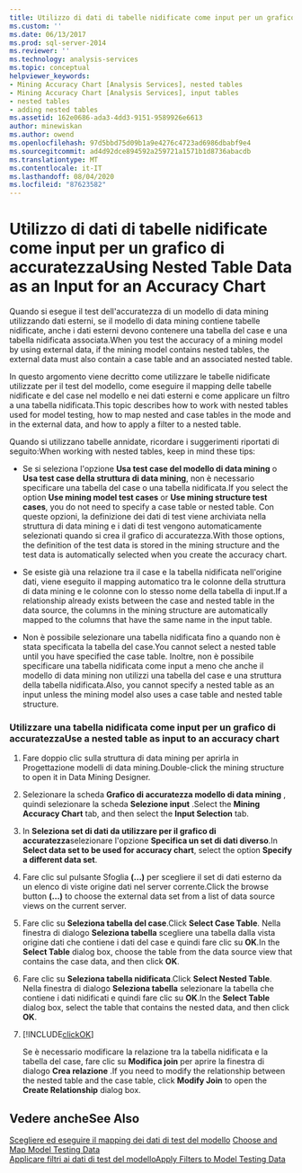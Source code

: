 ```yaml
---
title: Utilizzo di dati di tabelle nidificate come input per un grafico di accuratezza | Microsoft Docs
ms.custom: ''
ms.date: 06/13/2017
ms.prod: sql-server-2014
ms.reviewer: ''
ms.technology: analysis-services
ms.topic: conceptual
helpviewer_keywords:
- Mining Accuracy Chart [Analysis Services], nested tables
- Mining Accuracy Chart [Analysis Services], input tables
- nested tables
- adding nested tables
ms.assetid: 162e0686-ada3-4dd3-9151-9589926e6613
author: minewiskan
ms.author: owend
ms.openlocfilehash: 97d5bbd75d09b1a9e4276c4723ad6986dbabf9e4
ms.sourcegitcommit: ad4d92dce894592a259721a1571b1d8736abacdb
ms.translationtype: MT
ms.contentlocale: it-IT
ms.lasthandoff: 08/04/2020
ms.locfileid: "87623582"
---
```

# <a name="using-nested-table-data-as-an-input-for-an-accuracy-chart"></a><span data-ttu-id="0fcdc-102">Utilizzo di dati di tabelle nidificate come input per un grafico di accuratezza</span><span class="sxs-lookup"><span data-stu-id="0fcdc-102">Using Nested Table Data as an Input for an Accuracy Chart</span></span>
  <span data-ttu-id="0fcdc-103">Quando si esegue il test dell'accuratezza di un modello di data mining utilizzando dati esterni, se il modello di data mining contiene tabelle nidificate, anche i dati esterni devono contenere una tabella del case e una tabella nidificata associata.</span><span class="sxs-lookup"><span data-stu-id="0fcdc-103">When you test the accuracy of a mining model by using external data, if the mining model contains nested tables, the external data must also contain a case table and an associated nested table.</span></span>  
  
 <span data-ttu-id="0fcdc-104">In questo argomento viene decritto come utilizzare le tabelle nidificate utilizzate per il test del modello, come eseguire il mapping delle tabelle nidificate e del case nel modello e nei dati esterni e come applicare un filtro a una tabella nidificata.</span><span class="sxs-lookup"><span data-stu-id="0fcdc-104">This topic describes how to work with nested tables used for model testing, how to map nested and case tables in the mode and in the external data, and how to apply a filter to a nested table.</span></span>  
  
 <span data-ttu-id="0fcdc-105">Quando si utilizzano tabelle annidate, ricordare i suggerimenti riportati di seguito:</span><span class="sxs-lookup"><span data-stu-id="0fcdc-105">When working with nested tables, keep in mind these tips:</span></span>  
  
-   <span data-ttu-id="0fcdc-106">Se si seleziona l'opzione **Usa test case del modello di data mining** o **Usa test case della struttura di data mining**, non è necessario specificare una tabella del case o una tabella nidificata.</span><span class="sxs-lookup"><span data-stu-id="0fcdc-106">If you select the option **Use mining model test cases** or **Use mining structure test cases**, you do not need to specify a case table or nested table.</span></span> <span data-ttu-id="0fcdc-107">Con queste opzioni, la definizione dei dati di test viene archiviata nella struttura di data mining e i dati di test vengono automaticamente selezionati quando si crea il grafico di accuratezza.</span><span class="sxs-lookup"><span data-stu-id="0fcdc-107">With those options, the definition of the test data is stored in the mining structure and the test data is automatically selected when you create the accuracy chart.</span></span>  
  
-   <span data-ttu-id="0fcdc-108">Se esiste già una relazione tra il case e la tabella nidificata nell'origine dati, viene eseguito il mapping automatico tra le colonne della struttura di data mining e le colonne con lo stesso nome della tabella di input.</span><span class="sxs-lookup"><span data-stu-id="0fcdc-108">If a relationship already exists between the case and nested table in the data source, the columns in the mining structure are automatically mapped to the columns that have the same name in the input table.</span></span>  
  
-   <span data-ttu-id="0fcdc-109">Non è possibile selezionare una tabella nidificata fino a quando non è stata specificata la tabella del case.</span><span class="sxs-lookup"><span data-stu-id="0fcdc-109">You cannot select a nested table until you have specified the case table.</span></span> <span data-ttu-id="0fcdc-110">Inoltre, non è possibile specificare una tabella nidificata come input a meno che anche il modello di data mining non utilizzi una tabella del case e una struttura della tabella nidificata.</span><span class="sxs-lookup"><span data-stu-id="0fcdc-110">Also, you cannot specify a nested table as an input unless the mining model also uses a case table and nested table structure.</span></span>  
  
### <a name="use-a-nested-table-as-input-to-an-accuracy-chart"></a><span data-ttu-id="0fcdc-111">Utilizzare una tabella nidificata come input per un grafico di accuratezza</span><span class="sxs-lookup"><span data-stu-id="0fcdc-111">Use a nested table as input to an accuracy chart</span></span>  
  
1.  <span data-ttu-id="0fcdc-112">Fare doppio clic sulla struttura di data mining per aprirla in Progettazione modelli di data mining.</span><span class="sxs-lookup"><span data-stu-id="0fcdc-112">Double-click the mining structure to open it in Data Mining Designer.</span></span>  
  
2.  <span data-ttu-id="0fcdc-113">Selezionare la scheda **Grafico di accuratezza modello di data mining** , quindi selezionare la scheda **Selezione input** .</span><span class="sxs-lookup"><span data-stu-id="0fcdc-113">Select the **Mining Accuracy Chart** tab, and then select the **Input Selection** tab.</span></span>  
  
3.  <span data-ttu-id="0fcdc-114">In **Seleziona set di dati da utilizzare per il grafico di accuratezza**selezionare l'opzione **Specifica un set di dati diverso**.</span><span class="sxs-lookup"><span data-stu-id="0fcdc-114">In **Select data set to be used for accuracy chart**, select the option **Specify a different data set**.</span></span>  
  
4.  <span data-ttu-id="0fcdc-115">Fare clic sul pulsante Sfoglia **(...)** per scegliere il set di dati esterno da un elenco di viste origine dati nel server corrente.</span><span class="sxs-lookup"><span data-stu-id="0fcdc-115">Click the browse button **(...)** to choose the external data set from a list of data source views on the current server.</span></span>  
  
5.  <span data-ttu-id="0fcdc-116">Fare clic su **Seleziona tabella del case**.</span><span class="sxs-lookup"><span data-stu-id="0fcdc-116">Click **Select Case Table**.</span></span> <span data-ttu-id="0fcdc-117">Nella finestra di dialogo **Seleziona tabella** scegliere una tabella dalla vista origine dati che contiene i dati del case e quindi fare clic su **OK**.</span><span class="sxs-lookup"><span data-stu-id="0fcdc-117">In the **Select Table** dialog box, choose the table from the data source view that contains the case data, and then click **OK**.</span></span>  
  
6.  <span data-ttu-id="0fcdc-118">Fare clic su **Seleziona tabella nidificata**.</span><span class="sxs-lookup"><span data-stu-id="0fcdc-118">Click **Select Nested Table**.</span></span> <span data-ttu-id="0fcdc-119">Nella finestra di dialogo **Seleziona tabella** selezionare la tabella che contiene i dati nidificati e quindi fare clic su **OK**.</span><span class="sxs-lookup"><span data-stu-id="0fcdc-119">In the **Select Table** dialog box, select the table that contains the nested data, and then click **OK**.</span></span>  
  
7.  [!INCLUDE[clickOK](../../includes/clickok-md.md)]  
  
     <span data-ttu-id="0fcdc-120">Se è necessario modificare la relazione tra la tabella nidificata e la tabella del case, fare clic su **Modifica join** per aprire la finestra di dialogo **Crea relazione** .</span><span class="sxs-lookup"><span data-stu-id="0fcdc-120">If you need to modify the relationship between the nested table and the case table, click **Modify Join** to open the **Create Relationship** dialog box.</span></span>  
  
## <a name="see-also"></a><span data-ttu-id="0fcdc-121">Vedere anche</span><span class="sxs-lookup"><span data-stu-id="0fcdc-121">See Also</span></span>  
 <span data-ttu-id="0fcdc-122">[Scegliere ed eseguire il mapping dei dati di test del modello](choose-and-map-model-testing-data.md) </span><span class="sxs-lookup"><span data-stu-id="0fcdc-122">[Choose and Map Model Testing Data](choose-and-map-model-testing-data.md) </span></span>  
 [<span data-ttu-id="0fcdc-123">Applicare filtri ai dati di test del modello</span><span class="sxs-lookup"><span data-stu-id="0fcdc-123">Apply Filters to Model Testing Data</span></span>](apply-filters-to-model-testing-data.md)  
  
  
